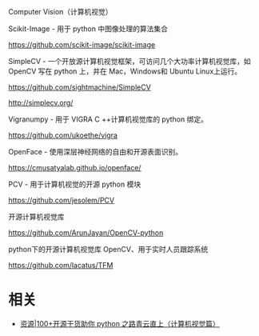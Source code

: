 
Computer Vision（计算机视觉）

Scikit-Image - 用于 python 中图像处理的算法集合

https://github.com/scikit-image/scikit-image



SimpleCV - 一个开放源计算机视觉框架，可访问几个大功率计算机视觉库，如 OpenCV 写在 python 上，并在 Mac，Windows和 Ubuntu Linux上运行。

https://github.com/sightmachine/SimpleCV

http://simplecv.org/



Vigranumpy - 用于 VIGRA C ++计算机视觉库的 python 绑定。

https://github.com/ukoethe/vigra



OpenFace - 使用深层神经网络的自由和开源表面识别。

https://cmusatyalab.github.io/openface/



PCV - 用于计算机视觉的开源 python 模块

https://github.com/jesolem/PCV



开源计算机视觉库

https://github.com/ArunJayan/OpenCV-python



python下的开源计算机视觉库 OpenCV、用于实时人员跟踪系统

https://github.com/lacatus/TFM


# 相关

- [资源|100+开源干货助你 python 之路青云直上（计算机视觉篇）](http://www.sohu.com/a/129269253_642762)
